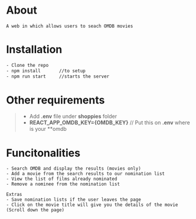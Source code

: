 # About

```
A web in which allows users to seach OMDB movies
```

# Installation

```bash
- Clone the repo
- npm install       //to setup
- npm run start     //starts the server
```

# Other requirements

> - Add **.env** file under **shoppies** folder
> - **REACT_APP_OMDB_KEY={OMDB_KEY}** // Put this on **.env** where is your \*\*omdb

# Funcitonalities

```
- Search OMDB and display the results (movies only)
- Add a movie from the search results to our nomination list
- View the list of films already nominated
- Remove a nominee from the nomination list

Extras
- Save nomination lists if the user leaves the page
- Click on the movie title will give you the details of the movie (Scroll down the page)
```
